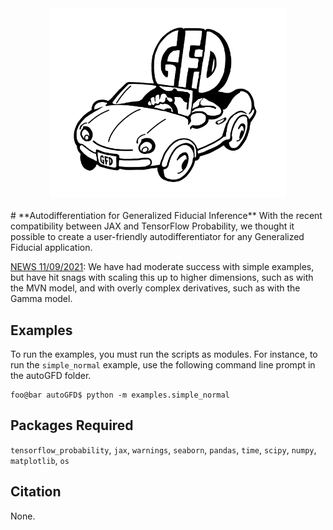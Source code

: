 <div align="center">
<img src="man/figures/autoGFD.png" alt="logo" width=75%></img>
</div>
<br>
# **Autodifferentiation for Generalized Fiducial Inference** 
With the recent compatibility between JAX and TensorFlow Probability, we thought it possible to create a user-friendly autodifferentiator for any Generalized Fiducial application.  

<ins>NEWS 11/09/2021</ins>: We have had moderate success with simple examples, but have hit snags with scaling this up to higher dimensions, such as with the MVN model, and with overly complex derivatives, such as with the Gamma model.


## Examples

To run the examples, you must run the scripts as modules.  For instance, to run the `simple_normal` example, use the following command line prompt in the autoGFD folder.

```console
foo@bar autoGFD$ python -m examples.simple_normal
```

## Packages Required

`tensorflow_probability`, `jax`, `warnings`, `seaborn`, `pandas`, `time`, `scipy`, `numpy`, `matplotlib`, `os`

## Citation

None.

